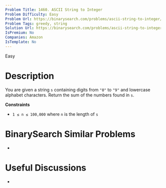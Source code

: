 ```yaml
---
Problem Title: 1460. ASCII String to Integer
Problem Difficulty: Easy
Problem Url: https://binarysearch.com/problems/ascii-string-to-integer/
Problem Tags: greedy, string
Solution Url: https://binarysearch.com/problems/ascii-string-to-integer/solutions/
IsPremium: No
Companies: Amazon
IsTemplate: No
---
```


<span style="color: ;">Easy</span>

# Description

You are given a string `s` containing digits from `"0"` to `"9"` and lowercase alphabet characters. Return the sum of the numbers found in `s`.

**Constraints**
- `1 ≤ n ≤ 100,000` where `n` is the length of `s`

# BinarySearch Similar Problems

- []()

# Useful Discussions

- []()
